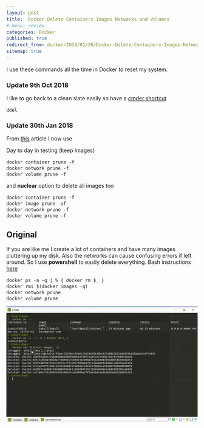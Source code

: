 ```yaml
---
layout: post
title:  Docker Delete Containers Images Networks and Volumes
# menu: review
categories: Docker 
published: true 
redirect_from: docker/2018/01/26/Docker-Delete-Containers-Images-Networks-and-Volumes.html 
sitemap: true
---
```


I use these commands all the time in Docker to reset my system.

### Update 9th Oct 2018
I like to go back to a clean slate easily so have a [cmder shortcut](/cmder/2018/01/30/Cmder-Shell.html)
```
ddel
```

### Update 30th Jan 2018
From [this](https://stackoverflow.com/a/34616890/26086) article I now use 

Day to day in testing (keep images)
```
docker container prune -f 
docker network prune -f
docker volume prune -f

```
and **nuclear** option to delete all images too

```
docker container prune -f 
docker image prune -af
docker network prune -f
docker volume prune -f

```

## Original
If you are like me I create a lot of containers and have many images cluttering up my disk. Also the networks can cause confusing errors if left around. So I use **powershell** to easily delete everything. Bash instructions [here](https://www.elliotjreed.com/remove-all-docker-containers-volumes-networks-and-images/)

```
docker ps -a -q | % { docker rm $_ }
docker rmi $(docker images -q)
docker network prune
docker volume prune
```

![ps](/assets/2018-01-25-Docker/ps.png)


